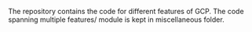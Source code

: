 The repository contains the code for different features of GCP.
The code spanning multiple features/ module is kept in miscellaneous folder.